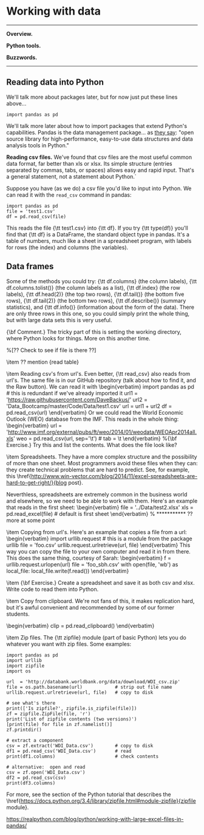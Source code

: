 
# Working with data 

---
**Overview.** 

**Python tools.**  

**Buzzwords.**  

---

## Reading data into Python


We'll talk more about packages later, but for now just put these lines above...

```
import pandas as pd
```

We'll talk more later about how to import packages that extend Python's capabilities.  Pandas is the data management package... as [they say](http://pandas.pydata.org/):  "open source library for high-performance, easy-to-use data structures and data analysis tools in Python."




**Reading csv files.**
We've found that csv files
are the most useful common data format, far better than xls or xlsx.
Its simple structure (entries separated by commas, tabs, or spaces) allows easy and rapid input.
That's a general statement, not a statement about Python.`

Suppose you have (as we do) a csv file you'd like to input into Python.
We can read it with the ``read_csv`` command in pandas:

```
import pandas as pd
file = 'test1.csv'
df = pd.read_csv(file)
```

This reads the file {\tt test1.csv} into {\tt df}.
If you try {\tt type(df)} you'll find that {\tt df} is a DataFrame,
the standard object type in pandas.
It's a table of numbers, much like a sheet in a spreadsheet program,
with labels for rows (the index) and columns (the variables).


## Data frames 

Some of the methods you could try:
{\tt df.columns} (the column labels),
{\tt df.columns.tolist()} (the column labels as a list),
{\tt df.index} (the row labels),
{\tt df.head(2)} (the top two rows),
{\tt df.tail()} (the bottom five rows),
{\tt df.tail(2)} (the bottom two rows),
{\tt df.describe()} (summary statistics),
and {\tt df.info()} (information about the form of the data).
There are only three rows in this one, so you could simply
print the whole thing, but with large data sets this is very useful.

{\bf Comment.}
The tricky part of this is setting the working directory,
where Python looks for things.
More on this another time.

%[??  Check to see if file is there ??]

\item ?? mention {read table}

\item Reading csv's from url's.
Even better, {\tt read\_csv} also reads from url's.
The same file is in our GitHub repository (talk about how to find it,
and the Raw button).
We can read it with
\begin{verbatim}
import pandas as pd     # this is redundant if we've already imported it
url1 = 'https://raw.githubusercontent.com/DaveBackus/'
url2 = 'Data_Bootcamp/master/Code/Data/test1.csv'
url = url1 + url2
df = pd.read_csv(url)
\end{verbatim}
Or we could read the World Economic Outlook (WEO) database from the IMF.
This reads in the whole thing:
\begin{verbatim}
url = 'http://www.imf.org/external/pubs/ft/weo/2014/01/weodata/WEOApr2014all.xls'
weo = pd.read_csv(url, sep='\t')    # tab = \t
\end{verbatim}
%{\bf Exercise.}
Try this and list the contents.
What does the file look like?

\item Spreadsheets.  They have a more complex structure and the possibility
of more than one sheet.
Most programmers avoid these files when they can:  they create technical problems
that are hard to predict.
See, for example, this
\href{http://www.win-vector.com/blog/2014/11/excel-spreadsheets-are-hard-to-get-right/}{blog post}.

Neverthless, spreadsheets are extremely common in the business world and elsewhere,
so we need to be able to work with them.
Here's an example that reads in the first sheet:
\begin{verbatim}
file = '../Data/test2.xlsx'
xls = pd.read_excel(file)       # default is first sheet
\end{verbatim}
% ***********  ?? more at some point


\item Copying from url's.
Here's an example that copies a file from a url:
\begin{verbatim}
import urllib.request           # this is a module from the package urllib
file = 'foo.csv'
urllib.request.urlretrieve(url, file)
\end{verbatim}
This way you can copy the file to your own computer and read it in from there.
This does the same thing, courtesy of Sarah:
\begin{verbatim}
f = urllib.request.urlopen(url)
file = 'foo_sbh.csv'
with open(file, 'wb') as local_file:
    local_file.write(f.read())
\end{verbatim}

\item {\bf Exercise.}  Create a spreadsheet and save it as both csv and xlsx.
Write code to read them into Python.


\item Copy from clipboard.
We're not fans of this, it makes replication hard, but it's awful convenient
and recommended by some of our former students.

\begin{verbatim}
clip = pd.read_clipboard()
\end{verbatim}

\item Zip files.  The {\tt zipfile} module (part of basic Python)
lets you do whatever you want with zip files.
Some examples:

```
import pandas as pd
import urllib
import zipfile
import os

url  = 'http://databank.worldbank.org/data/download/WDI_csv.zip'
file = os.path.basename(url)            # strip out file name
urllib.request.urlretrieve(url, file)   # copy to disk

# see what's there
print(['Is zipfile?', zipfile.is_zipfile(file)])
zf = zipfile.ZipFile(file, 'r')
print('List of zipfile contents (two versions)')
[print(file) for file in zf.namelist()]
zf.printdir()

# extract a component
csv = zf.extract('WDI_Data.csv')        # copy to disk
df1 = pd.read_csv('WDI_Data.csv')       # read
print(df1.columns)                      # check contents

# alternative:  open and read
csv = zf.open('WDI_Data.csv')
df2 = pd.read_csv(csv)
print(df3.columns)
```

For more, see the section of the Python tutorial that describes the
\href{https://docs.python.org/3.4/library/zipfile.html#module-zipfile}{zipfile module}.



https://realpython.com/blog/python/working-with-large-excel-files-in-pandas/ 
